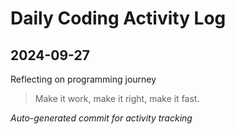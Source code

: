 # Daily Coding Activity Log

## 2024-09-27

Reflecting on programming journey

> Make it work, make it right, make it fast.

*Auto-generated commit for activity tracking*
